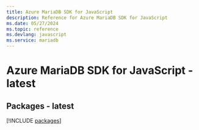 ```yaml
---
title: Azure MariaDB SDK for JavaScript
description: Reference for Azure MariaDB SDK for JavaScript
ms.date: 05/27/2024
ms.topic: reference
ms.devlang: javascript
ms.service: mariadb
---
```

# Azure MariaDB SDK for JavaScript - latest
## Packages - latest
[!INCLUDE [packages](mariadb-index.md)]